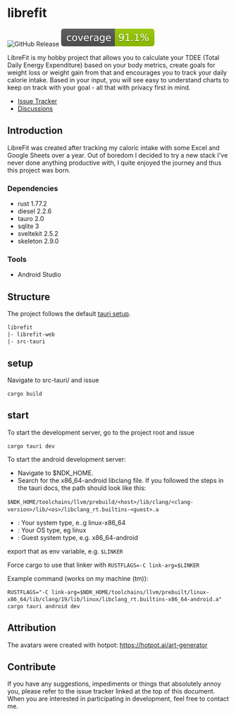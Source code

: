 # librefit

![GitHub Release](https://img.shields.io/github/v/release/thwbh/librefit) ![Coverage](https://raw.githubusercontent.com/thwbh/librefit/badges/jacoco.svg)

LibreFit is my hobby project that allows you to calculate your TDEE (Total Daily Energy Expenditure) based on your body
metrics, create goals for weight loss or weight gain from that and encourages you to track your daily calorie intake.
Based in your input, you will see easy to understand charts to keep on track with your goal - all that with privacy
first in mind.

* [Issue Tracker](https://github.com/thwbh/librefit/issues)
* [Discussions](https://github.com/thwbh/librefit/discussions)

## Introduction

LibreFit was created after tracking my caloric intake with some Excel and Google Sheets over a year. Out of boredom I
decided to try a new stack I've never done anything productive with, I quite enjoyed the journey and thus this project
was born.

### Dependencies

- rust 1.77.2
- diesel 2.2.6 
- tauro 2.0
- sqlite 3
- sveltekit 2.5.2
- skeleton 2.9.0 

### Tools
 - Android Studio

## Structure

The project follows the default [tauri setup](https://tauri.app/start/create-project/).

```
librefit
|- librefit-web
|- src-tauri
```

## setup

Navigate to src-tauri/ and issue

```shell
cargo build
```

## start

To start the development server, go to the project root and issue

```shell
cargo tauri dev
```

To start the android development server:

* Navigate to $NDK_HOME.
* Search for the x86_64-android libclang file. If you followed the steps in the tauri docs, the path should look like this:

`$NDK_HOME/toolchains/llvm/prebuild/<host>/lib/clang/<clang-version>/lib/<os>/libclang_rt.builtins-<guest>.a`

- <host>:   Your system type, e..g linux-x86_64
- <os>:     Your OS type, eg linux
- <guest>:  Guest system type, e.g. x86_64-android

export that as env variable, e.g. `$LINKER`

Force cargo to use that linker with `RUSTFLAGS=-C link-arg=$LINKER`

Example command (works on my machine (tm)):

```shell
RUSTFLAGS="-C link-arg=$NDK_HOME/toolchains/llvm/prebuilt/linux-x86_64/lib/clang/19/lib/linux/libclang_rt.builtins-x86_64-android.a" cargo tauri android dev
```

## Attribution
The avatars were created with hotpot: https://hotpot.ai/art-generator

## Contribute

If you have any suggestions, impediments or things that absolutely annoy you, please refer to the issue tracker linked
at the top of this document. When you are interested in participating in development, feel free to contact me.

